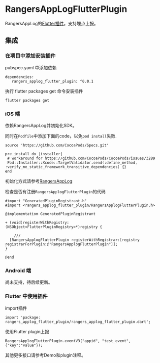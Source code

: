 # RangersAppLogFlutterPlugin

 RangersAppLog的[Flutter插件](https://pub.dev/packages/rangers_applog_flutter_plugin)。支持埋点上报。
 
##  集成

### 在项目中添加安装插件

pubspec.yaml 中添加依赖
 
 ```
 dependencies:
 	rangers_applog_flutter_plugin: ^0.0.1
 ```
 
 执行 flutter packages get 命令安装插件
 ```
 flutter packages get  
```

### iOS 端
 
依赖RangersAppLog并初始化SDK。
 
 同时在`Podfile`中添加下面的code，以免`pod install`失败.
 
 
 ```
source 'https://github.com/CocoaPods/Specs.git'

pre_install do |installer|
  # workaround for https://github.com/CocoaPods/CocoaPods/issues/3289
  Pod::Installer::Xcode::TargetValidator.send(:define_method, :verify_no_static_framework_transitive_dependencies) {}
end

 ```
初始化方式请参考[RangersAppLog](https://github.com/bytedance/RangersAppLog)
 
检查是否有注册`RangersApplogFlutterPlugin`的代码
 
```
#import "GeneratedPluginRegistrant.h"
#import <rangers_applog_flutter_plugin/RangersApplogFlutterPlugin.h>

@implementation GeneratedPluginRegistrant

+ (void)registerWithRegistry:(NSObject<FlutterPluginRegistry>*)registry {

	/// 
  [RangersApplogFlutterPlugin registerWithRegistrar:[registry registrarForPlugin:@"RangersApplogFlutterPlugin"]];
}

@end
```

### Android 端

尚未支持，待后续更新。
  
### Flutter 中使用插件 
import插件

```
import 'package: rangers_applog_flutter_plugin/rangers_applog_flutter_plugin.dart';
```

使用Flutter plugin上报

 ```
 RangersApplogFlutterPlugin.eventV3("appid", "test_event", {"key":"value"});
 ```

其他更多接口请参考Demo和plugin注释。

